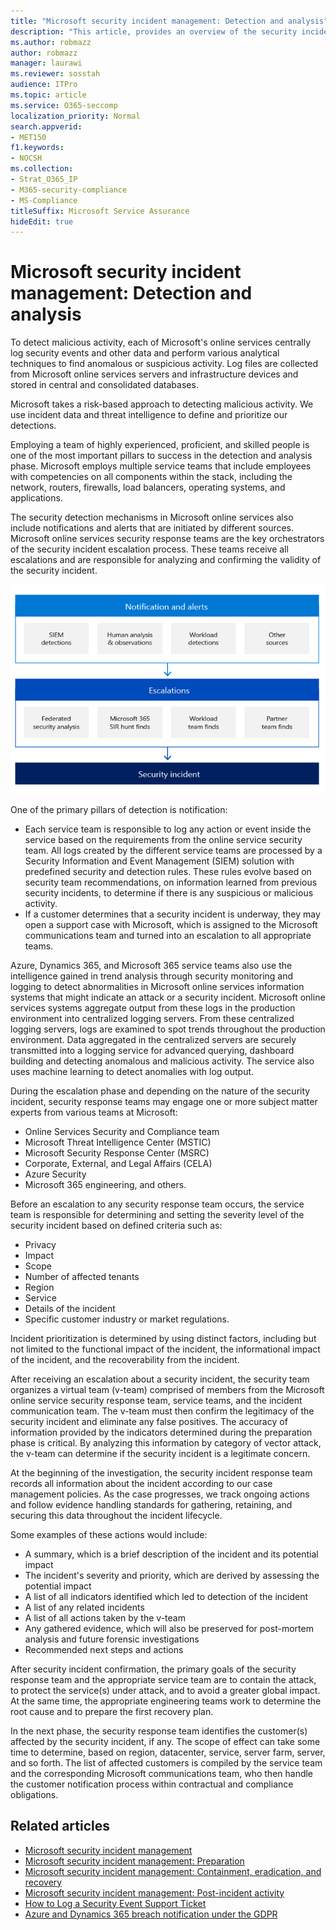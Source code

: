 ```yaml
---
title: "Microsoft security incident management: Detection and analysis"
description: "This article, provides an overview of the security incident management detection and analysis process in Microsoft online services."
ms.author: robmazz
author: robmazz
manager: laurawi
ms.reviewer: sosstah
audience: ITPro
ms.topic: article
ms.service: O365-seccomp
localization_priority: Normal
search.appverid:
- MET150
f1.keywords:
- NOCSH
ms.collection:
- Strat_O365_IP
- M365-security-compliance
- MS-Compliance
titleSuffix: Microsoft Service Assurance
hideEdit: true
---
```


# Microsoft security incident management: Detection and analysis

To detect malicious activity, each of Microsoft's online services centrally log security events and other data and perform various analytical techniques to find anomalous or suspicious activity. Log files are collected from Microsoft online services servers and infrastructure devices and stored in central and consolidated databases.

Microsoft takes a risk-based approach to detecting malicious activity. We use incident data and threat intelligence to define and prioritize our detections.

Employing a team of highly experienced, proficient, and skilled people is one of the most important pillars to success in the detection and analysis phase. Microsoft employs multiple service teams that include employees with competencies on all components within the stack, including the network, routers, firewalls, load balancers, operating systems, and applications.

The security detection mechanisms in Microsoft online services also include notifications and alerts that are initiated by different sources. Microsoft online services security response teams are the key orchestrators of the security incident escalation process. These teams receive all escalations and are responsible for analyzing and confirming the validity of the security incident.

![Security incident management workflow](../media/assurance-sim-workflow.png)

One of the primary pillars of detection is notification:

- Each service team is responsible to log any action or event inside the service based on the requirements from the online service security team. All logs created by the different service teams are processed by a Security Information and Event Management (SIEM) solution with predefined security and detection rules. These rules evolve based on security team recommendations, on information learned from previous security incidents, to determine if there is any suspicious or malicious activity.
- If a customer determines that a security incident is underway, they may open a support case with Microsoft, which is assigned to the Microsoft communications team and turned into an escalation to all appropriate teams.

Azure, Dynamics 365, and Microsoft 365 service teams also use the intelligence gained in trend analysis through security monitoring and logging to detect abnormalities in Microsoft online services information systems that might indicate an attack or a security incident. Microsoft online services systems aggregate output from these logs in the production environment into centralized logging servers. From these centralized logging servers, logs are examined to spot trends throughout the production environment. Data aggregated in the centralized servers are securely transmitted into a logging service for advanced querying, dashboard building and detecting anomalous and malicious activity. The service also uses machine learning to detect anomalies with log output.

During the escalation phase and depending on the nature of the security incident, security response teams may engage one or more subject matter experts from various teams at Microsoft:

- Online Services Security and Compliance team
- Microsoft Threat Intelligence Center (MSTIC)
- Microsoft Security Response Center (MSRC)
- Corporate, External, and Legal Affairs (CELA)
- Azure Security
- Microsoft 365 engineering, and others.

Before an escalation to any security response team occurs, the service team is responsible for determining and setting the severity level of the security incident based on defined criteria such as:

- Privacy
- Impact
- Scope
- Number of affected tenants
- Region
- Service
- Details of the incident
- Specific customer industry or market regulations.

Incident prioritization is determined by using distinct factors, including but not limited to the functional impact of the incident, the informational impact of the incident, and the recoverability from the incident.

After receiving an escalation about a security incident, the security team organizes a virtual team (v-team) comprised of members from the Microsoft online service security response team, service teams, and the incident communication team. The v-team must then confirm the legitimacy of the security incident and eliminate any false positives. The accuracy of information provided by the indicators determined during the preparation phase is critical. By analyzing this information by category of vector attack, the v-team can determine if the security incident is a legitimate concern.

At the beginning of the investigation, the security incident response team records all information about the incident according to our case management policies. As the case progresses, we track ongoing actions and follow evidence handling standards for gathering, retaining, and securing this data throughout the incident lifecycle.

Some examples of these actions would include:

- A summary, which is a brief description of the incident and its potential impact
- The incident's severity and priority, which are derived by assessing the potential impact
- A list of all indicators identified which led to detection of the incident
- A list of any related incidents
- A list of all actions taken by the v-team
- Any gathered evidence, which will also be preserved for post-mortem analysis and future forensic investigations
- Recommended next steps and actions

After security incident confirmation, the primary goals of the security response team and the appropriate service team are to contain the attack, to protect the service(s) under attack, and to avoid a greater global impact. At the same time, the appropriate engineering teams work to determine the root cause and to prepare the first recovery plan.

In the next phase, the security response team identifies the customer(s) affected by the security incident, if any. The scope of effect can take some time to determine, based on region, datacenter, service, server farm, server, and so forth. The list of affected customers is compiled by the service team and the corresponding Microsoft communications team, who then handle the customer notification process within contractual and compliance obligations.

## Related articles

- [Microsoft security incident management](assurance-security-incident-management.md)
- [Microsoft security incident management: Preparation](assurance-sim-preparation.md)
- [Microsoft security incident management: Containment, eradication, and recovery](assurance-sim-containment-eradication-recovery.md)
- [Microsoft security incident management: Post-incident activity](assurance-sim-post-incident-activity.md)
- [How to Log a Security Event Support Ticket](/azure/security/fundamentals/event-support-ticket)
- [Azure and Dynamics 365 breach notification under the GDPR](/compliance/regulatory/gdpr-breach-azure-dynamics)
